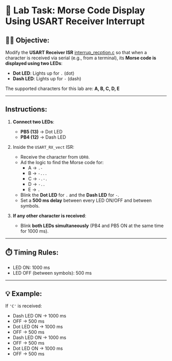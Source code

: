 # 🔬 Lab Task: Morse Code Display Using USART Receiver Interrupt

## 🧑‍🏫 Objective:
Modify the **USART Receiver ISR** [interrup_recption.c](./interrup_recption.c) so that when a character is received via serial (e.g., from a terminal), its **Morse code is displayed using two LEDs**:
- **Dot LED**: Lights up for `.` (dot)
- **Dash LED**: Lights up for `-` (dash)

The supported characters for this lab are: **A, B, C, D, E**

---

## Instructions:

1. **Connect two LEDs**:
   - **PB5 (13)** → Dot LED  
   - **PB4  (12)** → Dash LED

2. Inside the `USART_RX_vect` ISR:
   - Receive the character from `UDR0`.
   - Ad the logic to find the Morse code for:
     - A → `.-`
     - B → `-...`
     - C → `-.-.`
     - D → `-..`
     - E → `.`
   - Blink the **Dot LED** for `.` and the **Dash LED** for `-`.
   - Set a **500 ms delay** between every LED ON/OFF and between symbols.

3. **If any other character is received**:
   - Blink **both LEDs simultaneously** (PB4 and PB5 ON at the same time for 1000 ms).


---

## ⏱️ Timing Rules:
- LED ON: 1000 ms  
- LED OFF (between symbols): 500 ms

---

## 💡 Example:

If `'C'` is received:
- Dash LED ON → 1000 ms  
- OFF → 500 ms  
- Dot LED ON → 1000 ms  
- OFF → 500 ms  
- Dash LED ON → 1000 ms  
- OFF → 500 ms  
- Dot LED ON → 1000 ms  
- OFF → 500 ms

